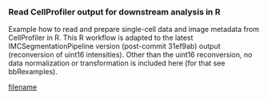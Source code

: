 ### Read CellProfiler output for downstream analysis in R

Example how to read and prepare single-cell data and image metadata from CellProfiler in R. This R workflow is adapted to the latest IMCSegmentationPipeline version (post-commit 31ef9ab) output (reconversion of uint16 intensities). Other than the uint16 reconversion, no data normalization or transformation is included here (for that see bbRexamples). 

[filename](Load_CP_data_conversion.html ':include :type=iframe width=100% height=800px')
